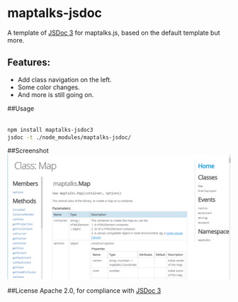 # maptalks-jsdoc
A template of [JSDoc 3](https://github.com/jsdoc3/jsdoc) for maptalks.js, based on the default template but more.

## Features:
* Add class navigation on the left.
* Some color changes.
* And more is still going on.

##Usage
```bash

npm install maptalks-jsdoc3
jsdoc -t ./node_modules/maptalks-jsdoc/

```

##Screenshot
![screenshot](https://raw.githubusercontent.com/FuZhenn/maptalks-jsdoc/master/maptalks-jsdoc.png "screenshot")


##License
Apache 2.0, for compliance with [JSDoc 3](https://github.com/jsdoc3/jsdoc/blob/master/LICENSE.md)
